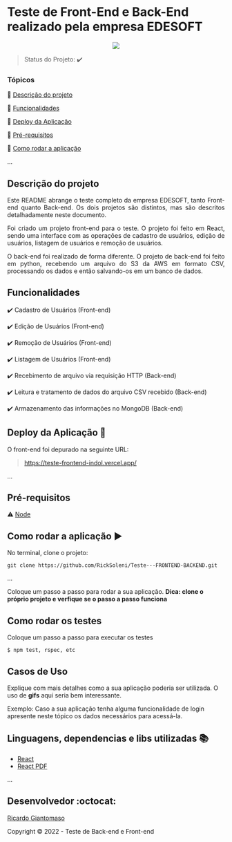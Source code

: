 # <h1>Teste de Front-End e Back-End realizado pela empresa EDESOFT</h1> 

<p align="center">
<img src="https://i.imgur.com/zIhEIuL.png"/>
</p>

> Status do Projeto: :heavy_check_mark:  

### Tópicos 

:small_blue_diamond: [Descrição do projeto](#descrição-do-projeto)

:small_blue_diamond: [Funcionalidades](#funcionalidades)

:small_blue_diamond: [Deploy da Aplicação](#deploy-da-aplicação-dash)

:small_blue_diamond: [Pré-requisitos](#pré-requisitos)

:small_blue_diamond: [Como rodar a aplicação](#como-rodar-a-aplicação-arrow_forward)

... 

## Descrição do projeto 

<p align="justify">
Este README abrange o teste completo da empresa EDESOFT, tanto Front-end quanto Back-end. Os dois projetos são distintos, mas são descritos detalhadamente neste documento.
</p>
<p align="justify">
  Foi criado um projeto front-end para o teste. O projeto foi feito em React, sendo uma interface com as operações de cadastro de usuários, edição de usuários, listagem de usuários e remoção de usuários. 
</p>
<p align="justify">
  O back-end foi realizado de forma diferente. O projeto de back-end foi feito em python, recebendo um arquivo do S3 da AWS em formato CSV, processando os dados e então salvando-os em um banco de dados.
  </p>

## Funcionalidades

:heavy_check_mark: Cadastro de Usuários (Front-end)

:heavy_check_mark: Edição de Usuários  (Front-end)

:heavy_check_mark: Remoção de Usuários  (Front-end)

:heavy_check_mark: Listagem de Usuários  (Front-end)

:heavy_check_mark: Recebimento de arquivo via requisição HTTP  (Back-end)

:heavy_check_mark: Leitura e tratamento de dados do arquivo CSV recebido  (Back-end)

:heavy_check_mark: Armazenamento das informações no MongoDB  (Back-end)

## Deploy da Aplicação :dash:

<p align="justify"> O front-end foi depurado na seguinte URL:

</p>

> https://teste-frontend-indol.vercel.app/

... 


## Pré-requisitos

:warning: [Node](https://nodejs.org/en/download/)


## Como rodar a aplicação :arrow_forward:

No terminal, clone o projeto: 

```
git clone https://github.com/RickSoleni/Teste---FRONTEND-BACKEND.git
```

... 

Coloque um passo a passo para rodar a sua aplicação. **Dica: clone o próprio projeto e verfique se o passo a passo funciona**

## Como rodar os testes

Coloque um passo a passo para executar os testes

```
$ npm test, rspec, etc 
```

## Casos de Uso

Explique com mais detalhes como a sua aplicação poderia ser utilizada. O uso de **gifs** aqui seria bem interessante. 

Exemplo: Caso a sua aplicação tenha alguma funcionalidade de login apresente neste tópico os dados necessários para acessá-la.

## Linguagens, dependencias e libs utilizadas :books:

- [React](https://pt-br.reactjs.org/docs/create-a-new-react-app.html)
- [React PDF](https://react-pdf.org/)

...


## Desenvolvedor :octocat:

<a href="https://github.com/RickSoleni"> Ricardo Giantomaso </a>

Copyright :copyright: 2022 - Teste de Back-end e Front-end
